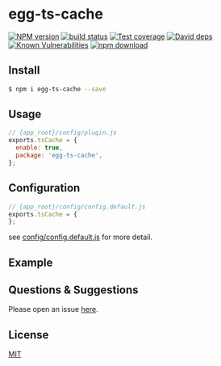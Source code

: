 # egg-ts-cache

[![NPM version][npm-image]][npm-url]
[![build status][travis-image]][travis-url]
[![Test coverage][codecov-image]][codecov-url]
[![David deps][david-image]][david-url]
[![Known Vulnerabilities][snyk-image]][snyk-url]
[![npm download][download-image]][download-url]

[npm-image]: https://img.shields.io/npm/v/egg-ts-cache.svg?style=flat-square
[npm-url]: https://npmjs.org/package/egg-ts-cache
[travis-image]: https://img.shields.io/travis/eggjs/egg-ts-cache.svg?style=flat-square
[travis-url]: https://travis-ci.org/eggjs/egg-ts-cache
[codecov-image]: https://img.shields.io/codecov/c/github/eggjs/egg-ts-cache.svg?style=flat-square
[codecov-url]: https://codecov.io/github/eggjs/egg-ts-cache?branch=master
[david-image]: https://img.shields.io/david/eggjs/egg-ts-cache.svg?style=flat-square
[david-url]: https://david-dm.org/eggjs/egg-ts-cache
[snyk-image]: https://snyk.io/test/npm/egg-ts-cache/badge.svg?style=flat-square
[snyk-url]: https://snyk.io/test/npm/egg-ts-cache
[download-image]: https://img.shields.io/npm/dm/egg-ts-cache.svg?style=flat-square
[download-url]: https://npmjs.org/package/egg-ts-cache

<!--
Description here.
-->

## Install

```bash
$ npm i egg-ts-cache --save
```

## Usage

```js
// {app_root}/config/plugin.js
exports.tsCache = {
  enable: true,
  package: 'egg-ts-cache',
};
```

## Configuration

```js
// {app_root}/config/config.default.js
exports.tsCache = {
};
```

see [config/config.default.js](config/config.default.js) for more detail.

## Example

<!-- example here -->

## Questions & Suggestions

Please open an issue [here](https://github.com/eggjs/egg/issues).

## License

[MIT](LICENSE)

